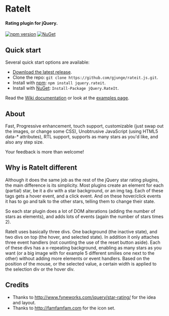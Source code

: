 # RateIt
#### Rating plugin for jQuery.

[![npm version](https://img.shields.io/npm/v/jquery.rateit.svg)](https://www.npmjs.com/package/jquery.rateit)
[![NuGet](https://img.shields.io/nuget/v/jQuery.RateIt.svg)](https://www.nuget.org/packages/jQuery.RateIt)

## Quick start

Several quick start options are available:

* [Download the latest release](https://github.com/gjunge/rateit.js/archive/master.zip).
* Clone the repo: `git clone https://github.com/gjunge/rateit.js.git`.
* Install with [npm](https://www.npmjs.com): `npm install jquery.rateit`.
* Install with [NuGet](https://www.nuget.org): `Install-Package jQuery.RateIt`.

Read the [Wiki documentation](https://github.com/gjunge/rateit.js/wiki) or look at the [examples page](http://gjunge.github.io/rateit.js/examples/).


## About
Fast, Progressive enhancement, touch support, customizable (just swap out the images, or change some CSS), Unobtrusive JavaScript (using HTML5 data-* attributes), RTL support, supports as many stars as you'd like, and also any step size.

Your feedback is more than welcome!

## Why is RateIt different

Although it does the same job as the rest of the jQuery star rating plugins, the main difference is its simplicity. 
Most plugins create an element for each (partial) star, be it a div with a star background, or an img tag. 
Each of these tags gets a hover event, and a click event. And on these hover/click events it has to go and talk to the other stars, telling them to change their state.

So each star plugin does a lot of DOM alterations (adding the number of stars as elements), and adds lots of events (again the number of stars times 2). 

RateIt uses basically three divs. 
One background (the inactive state), and two divs on top (the hover, and selected state). In addition it only attaches three event handlers (not counting the use of the reset button aside).
Each of these divs has a x-repeating background, enabling as many stars as you want (or a big image with for example 5 different smilies one next to the other)  without adding more elements or event handlers. 
Based on the position of the mouse, or the selected value, a certain width is applied to the selection div or the hover div.

## Credits
* Thanks to http://www.fyneworks.com/jquery/star-rating/ for the idea and layout. 
* Thanks to http://famfamfam.com for the icon set.
